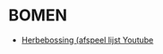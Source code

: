 # BOMEN

* [Herbebossing (afspeel lijst Youtube](https://www.youtube.com/playlist?list=PLhBeLwLnoTFSaS8qw0BlkQDLKjd9M_xLz)
